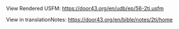 View Rendered USFM: https://door43.org/en/udb/ep/56-2ti.usfm

View in translationNotes: https://door43.org/en/bible/notes/2ti/home
